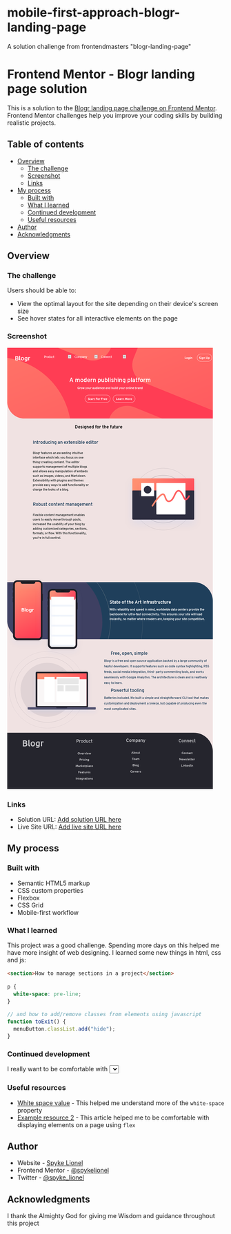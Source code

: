 # mobile-first-approach-blogr-landing-page
A solution challenge from frontendmasters "blogr-landing-page"
# Frontend Mentor - Blogr landing page solution

This is a solution to the [Blogr landing page challenge on Frontend Mentor](https://www.frontendmentor.io/challenges/blogr-landing-page-EX2RLAApP). Frontend Mentor challenges help you improve your coding skills by building realistic projects.

## Table of contents

- [Overview](#overview)
  - [The challenge](#the-challenge)
  - [Screenshot](#screenshot)
  - [Links](#links)
- [My process](#my-process)
  - [Built with](#built-with)
  - [What I learned](#what-i-learned)
  - [Continued development](#continued-development)
  - [Useful resources](#useful-resources)
- [Author](#author)
- [Acknowledgments](#acknowledgments)

## Overview

### The challenge

Users should be able to:

- View the optimal layout for the site depending on their device's screen size
- See hover states for all interactive elements on the page

### Screenshot

![](./screenshot.png)

### Links

- Solution URL: [Add solution URL here](https://github.com/spykelion/mobile-first-approach-blogr-landing-page)
- Live Site URL: [Add live site URL here](https://your-live-site-url.com)

## My process

### Built with

- Semantic HTML5 markup
- CSS custom properties
- Flexbox
- CSS Grid
- Mobile-first workflow

### What I learned

This project was a good challenge. Spending more days on this helped me have
more insight of web designing. I learned some new things in html, css and js:

```html
<section>How to manage sections in a project</section>
```

```css
p {
  white-space: pre-line;
}
```

```js
// and how to add/remove classes from elements using javascript
function toExit() {
  menuButton.classList.add("hide");
}
```

### Continued development

I really want to be comfortable with <select> tag and its properties plus a way to style them, and also
want to be good at styling navigation items.

### Useful resources

- [White space value](https://developer.mozilla.com) - This helped me understand more of the `white-space` property
- [Example resource 2](https://m.youtube.com/playlist?list=PL4cUxeGkcC9i3FXJSUfmsNOx8E7u6UuhG) - This article helped me to be
  comfortable with displaying elements on a page using `flex`

## Author

- Website - [Spyke Lionel](https://www.your-site.com)
- Frontend Mentor - [@spykelionel](https://www.frontendmentor.io/profile/spykelionel)
- Twitter - [@spyke_lionel](https://www.twitter.com/spyke_lionel)

## Acknowledgments

I thank the Almighty God for giving me Wisdom and guidance throughout this project
